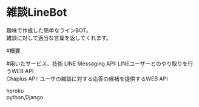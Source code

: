 # 雑談LineBot

趣味で作成した簡単なラインBOT。  
雑談に対して適当な言葉を返してくれます。  

#概要

#用いたサービス、技術
LINE Messaging API: LINEユーザーとのやり取りを行うWEB API  
Chaplus API: ユーザの雑談に対する応答の候補を提供するWEB API  

heroku  
python,Django  
